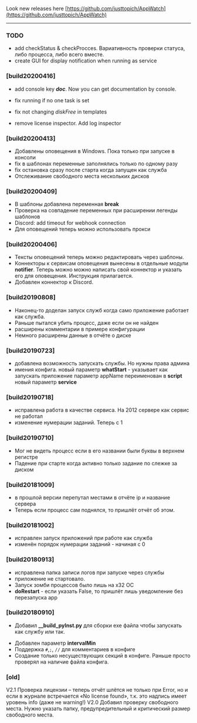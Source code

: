 Look new releases here [https://github.com/justtopich/AppWatch](https://github.com/justtopich/AppWatch)

------



###  TODO

 * add checkStatus & checkProcces. Вариативность проверки статуса, либо процесса,
 либо всего вместе.
 * create GUI for display notification when running as service



### [build20200416]

- add console key ***doc***. Now you can get documentation by console.

- fix running if no one task is set
- fix not changing *diskFree* in templates
- remove license inspector.  Add log inspector

###  [build20200413]

* Добавлены оповещения в Windows. Пока только при запуске в консоли
* fix в шаблонах переменные заполнялись только по одному разу
* fix остановка сразу после старта когда запущен как служба
* Отслеживание свободного места нескольких дисков

###  [build20200409]

* В шаблоны добавлена переменная **break**
* Проверка на совпадение переменных при расширении легенды шаблонов
* Discord: add timeout for webhook connection
* Для оповещений теперь можно использовать прокси

###  [build20200406]

* Тексты оповещений теперь можно редактировать через шаблоны.
* Коннекторы к сервисам оповещения вынесены в отдельные модули **notifier**. Теперь можно можно написать свой коннектор и указать его для оповещения. Инструкция прилагается.
* Добавлен коннектор к Discord.


###  [build20190808]

* Наконец-то доделан запуск служб когда само приложение работает как служба.
* Раньше пытался убить процесс, даже если он не найден
* расширены комментарии в примере конфигурации
* Немного расширены данные в отчёте о диске

###   [build20190723]

* добавлена возможность запускать службы. Но нужны права админа
* имения конфига. 
	новый параметр **whatStart** - указывает как запускать приложение
	параметр appName переименован в **script**
	новый параметр **service**

###   [build20190718]

* исправлена работа в качестве сервиса. На 2012 сервере как сервис не работал
* изменение нумерации заданий. Теперь с 1

###   [build20190710]
* Мог не видеть процесс если в его названии были буквы в верхнем регистре
* Падение при старте когда активно только задание по слежке за диском

###   [build20181009]
* в прошлой версии перепутал местами в отчёте ip и название сервера
* Теперь если процесс сам поднялся, то пришлёт отчёт об этом.

###   [build20181002]
* исправлен запуск приложений при работе как служба
* изменён порядок нумерации заданий  - начиная с 0

###   [build20180913]
* исправлена папка записи логов при запуске через службы
* приложение не стартовало.
* Запуск зомби процессов было лишь на x32 ОС
* **doRestart** - если указать False, то пришлёт лишь уведомление без перезапуска app

###   [build20180910]
* Добавил **__build_pyInst.py** для сборки exe файла чтобы запускать как службу или так.
+ Добавлен параметр **intervalMin**
+ Поддержка `#`,`;`, `//` для комментариев в конфиге
+ Создание только несуществующих секций в конфиге. Раньше просто проверял на наличие 
  файла конфига.

###   [old]
V2.1 Проверка лицензии – теперь отчёт шлётся не только при Error, но и если в журнале
  встречается «No license found», т.к. это надпись имеет уровень info (даже не warning!)
V2.0 Добавил проверку свободного места. Нужно указать папку, предупредительный и 
  критический размер свободного места.